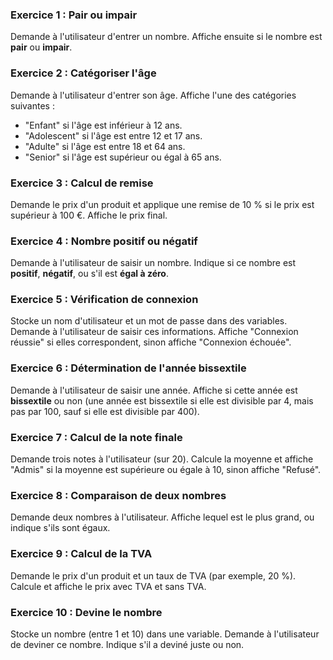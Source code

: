 ### Exercice 1 : Pair ou impair
Demande à l'utilisateur d'entrer un nombre. Affiche ensuite si le nombre est **pair** ou **impair**.

### Exercice 2 : Catégoriser l'âge
Demande à l'utilisateur d'entrer son âge. Affiche l'une des catégories suivantes :
- "Enfant" si l'âge est inférieur à 12 ans.
- "Adolescent" si l'âge est entre 12 et 17 ans.
- "Adulte" si l'âge est entre 18 et 64 ans.
- "Senior" si l'âge est supérieur ou égal à 65 ans.

### Exercice 3 : Calcul de remise
Demande le prix d'un produit et applique une remise de 10 % si le prix est supérieur à 100 €. Affiche le prix final.

### Exercice 4 : Nombre positif ou négatif
Demande à l'utilisateur de saisir un nombre. Indique si ce nombre est **positif**, **négatif**, ou s'il est **égal à zéro**.

### Exercice 5 : Vérification de connexion
Stocke un nom d'utilisateur et un mot de passe dans des variables. Demande à l'utilisateur de saisir ces informations. Affiche "Connexion réussie" si elles correspondent, sinon affiche "Connexion échouée".

### Exercice 6 : Détermination de l'année bissextile
Demande à l'utilisateur de saisir une année. Affiche si cette année est **bissextile** ou non (une année est bissextile si elle est divisible par 4, mais pas par 100, sauf si elle est divisible par 400).

### Exercice 7 : Calcul de la note finale
Demande trois notes à l'utilisateur (sur 20). Calcule la moyenne et affiche "Admis" si la moyenne est supérieure ou égale à 10, sinon affiche "Refusé".

### Exercice 8 : Comparaison de deux nombres
Demande deux nombres à l'utilisateur. Affiche lequel est le plus grand, ou indique s'ils sont égaux.

### Exercice 9 : Calcul de la TVA
Demande le prix d'un produit et un taux de TVA (par exemple, 20 %). Calcule et affiche le prix avec TVA et sans TVA.

### Exercice 10 : Devine le nombre
Stocke un nombre (entre 1 et 10) dans une variable. Demande à l'utilisateur de deviner ce nombre. Indique s'il a deviné juste ou non.